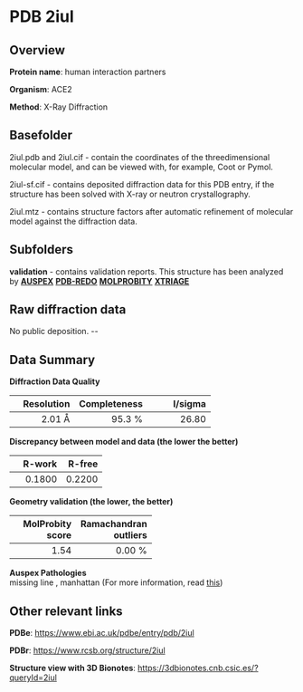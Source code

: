 # PDB 2iul

## Overview

**Protein name**: human interaction partners

**Organism**: ACE2

**Method**: X-Ray Diffraction

## Basefolder

2iul.pdb and 2iul.cif - contain the coordinates of the threedimensional molecular model, and can be viewed with, for example, Coot or Pymol.

2iul-sf.cif - contains deposited diffraction data for this PDB entry, if the structure has been solved with X-ray or neutron crystallography.

2iul.mtz - contains structure factors after automatic refinement of molecular model against the diffraction data.

## Subfolders





**validation** - contains validation reports. This structure has been analyzed by [**AUSPEX**](https://github.com/thorn-lab/coronavirus_structural_task_force/tree/master/pdb/human_interaction_partners/ACE2/2iul/validation/auspex) [**PDB-REDO**](https://github.com/thorn-lab/coronavirus_structural_task_force/tree/master/pdb/human_interaction_partners/ACE2/2iul/validation/pdb-redo) [**MOLPROBITY**](https://github.com/thorn-lab/coronavirus_structural_task_force/tree/master/pdb/human_interaction_partners/ACE2/2iul/validation/molprobity) [**XTRIAGE**](https://github.com/thorn-lab/coronavirus_structural_task_force/blob/master/pdb/human_interaction_partners/ACE2/2iul/validation/Xtriage_output.log) 

## Raw diffraction data

No public deposition. --<br> 

## Data Summary
**Diffraction Data Quality**

|   | Resolution | Completeness| I/sigma |
|---|-------------:|----------------:|--------------:|
|   |2.01 Å|95.3  %|<img width=50/>26.80|

**Discrepancy between model and data (the lower the better)**

|   | **R-work**| **R-free**   
|---|-------------:|----------------:|           
||  0.1800|  0.2200|

**Geometry validation (the lower, the better)**

|   |**MolProbity<br>score**| **Ramachandran<br>outliers** 
|---|-------------:|----------------:|
||  1.54|  0.00 %|

**Auspex Pathologies**<br> missing line , manhattan (For more information, read [this](https://github.com/thorn-lab/coronavirus_structural_task_force/blob/master/pdb/human_interaction_partners/ACE2/2iul/validation/auspex/2iul_auspex_comments.txt))

 



## Other relevant links 
**PDBe**:  https://www.ebi.ac.uk/pdbe/entry/pdb/2iul
 
**PDBr**: https://www.rcsb.org/structure/2iul 

**Structure view with 3D Bionotes**: https://3dbionotes.cnb.csic.es/?queryId=2iul

